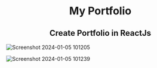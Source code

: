 <h1 align="center">My Portfolio</h1>

<h2 align="center">Create Portfolio in ReactJs</h2>

![Screenshot 2024-01-05 101205](https://github.com/Aka5hChandel/My-Portfolio/assets/155255568/ddf4ffb4-881b-401a-9e2b-166b7ea05f60)

![Screenshot 2024-01-05 101239](https://github.com/Aka5hChandel/My-Portfolio/assets/155255568/a54034f2-8c9e-44ee-a376-9a5da3288ea2)
